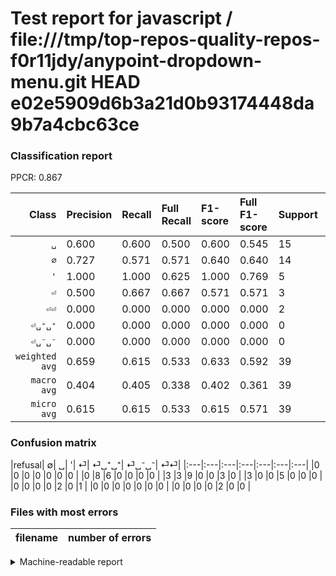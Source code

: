 # Test report for javascript / file:///tmp/top-repos-quality-repos-f0r11jdy/anypoint-dropdown-menu.git HEAD e02e5909d6b3a21d0b93174448da9b7a4cbc63ce

### Classification report

PPCR: 0.867

| Class | Precision | Recall | Full Recall | F1-score | Full F1-score | Support | Full Support | PPCR |
|------:|:----------|:-------|:------------|:---------|:---------|:--------|:-------------|:-----|
| `␣` | 0.600| 0.600| 0.500| 0.600| 0.545| 15| 18| 0.833 |
| `∅` | 0.727| 0.571| 0.571| 0.640| 0.640| 14| 14| 1.000 |
| `'` | 1.000| 1.000| 0.625| 1.000| 0.769| 5| 8| 0.625 |
| `⏎` | 0.500| 0.667| 0.667| 0.571| 0.571| 3| 3| 1.000 |
| `⏎⏎` | 0.000| 0.000| 0.000| 0.000| 0.000| 2| 2| 1.000 |
| `⏎␣⁺␣⁺` | 0.000| 0.000| 0.000| 0.000| 0.000| 0| 0| 0.000 |
| `⏎␣⁻␣⁻` | 0.000| 0.000| 0.000| 0.000| 0.000| 0| 0| 0.000 |
| `weighted avg` | 0.659| 0.615| 0.533| 0.633| 0.592| 39| 45| 0.867 |
| `macro avg` | 0.404| 0.405| 0.338| 0.402| 0.361| 39| 45| 0.867 |
| `micro avg` | 0.615| 0.615| 0.533| 0.615| 0.571| 39| 45| 0.867 |

### Confusion matrix

|refusal|  ∅| ␣| '| ⏎| ⏎␣⁺␣⁺| ⏎␣⁻␣⁻| ⏎⏎| 
|:---|:---|:---|:---|:---|:---|:---|
|0 |0 |0 |0 |0 |0 |0 |
|0 |8 |6 |0 |0 |0 |0 |
|3 |3 |9 |0 |0 |3 |0 |
|3 |0 |0 |5 |0 |0 |0 |
|0 |0 |0 |0 |2 |0 |1 |
|0 |0 |0 |0 |0 |0 |0 |
|0 |0 |0 |0 |2 |0 |0 |

### Files with most errors

| filename | number of errors|
|:----:|:-----|

<details>
    <summary>Machine-readable report</summary>
```json
{
  "cl_report": {"\u0027": {"f1-score": 1.0, "precision": 1.0, "recall": 1.0, "support": 5}, "macro avg": {"f1-score": 0.40163265306122453, "precision": 0.40389610389610386, "recall": 0.40544217687074824, "support": 39}, "micro avg": {"f1-score": 0.6153846153846154, "precision": 0.6153846153846154, "recall": 0.6153846153846154, "support": 39}, "weighted avg": {"f1-score": 0.6326739926739927, "precision": 0.6585081585081585, "recall": 0.6153846153846154, "support": 39}, "\u2205": {"f1-score": 0.64, "precision": 0.7272727272727273, "recall": 0.5714285714285714, "support": 14}, "\u23ce": {"f1-score": 0.5714285714285715, "precision": 0.5, "recall": 0.6666666666666666, "support": 3}, "\u23ce\u23ce": {"f1-score": 0.0, "precision": 0.0, "recall": 0.0, "support": 2}, "\u23ce\u2423\u207a\u2423\u207a": {"f1-score": 0.0, "precision": 0.0, "recall": 0.0, "support": 0}, "\u23ce\u2423\u207b\u2423\u207b": {"f1-score": 0.0, "precision": 0.0, "recall": 0.0, "support": 0}, "\u2423": {"f1-score": 0.6, "precision": 0.6, "recall": 0.6, "support": 15}},
  "cl_report_full": {"\u0027": {"f1-score": 0.7692307692307693, "precision": 1.0, "recall": 0.625, "support": 8}, "macro avg": {"f1-score": 0.3608734123019838, "precision": 0.40389610389610386, "recall": 0.33758503401360546, "support": 45}, "micro avg": {"f1-score": 0.5714285714285715, "precision": 0.6153846153846154, "recall": 0.5333333333333333, "support": 45}, "weighted avg": {"f1-score": 0.5921403041403042, "precision": 0.6773737373737373, "recall": 0.5333333333333333, "support": 45}, "\u2205": {"f1-score": 0.64, "precision": 0.7272727272727273, "recall": 0.5714285714285714, "support": 14}, "\u23ce": {"f1-score": 0.5714285714285715, "precision": 0.5, "recall": 0.6666666666666666, "support": 3}, "\u23ce\u23ce": {"f1-score": 0.0, "precision": 0.0, "recall": 0.0, "support": 2}, "\u23ce\u2423\u207a\u2423\u207a": {"f1-score": 0.0, "precision": 0.0, "recall": 0.0, "support": 0}, "\u23ce\u2423\u207b\u2423\u207b": {"f1-score": 0.0, "precision": 0.0, "recall": 0.0, "support": 0}, "\u2423": {"f1-score": 0.5454545454545454, "precision": 0.6, "recall": 0.5, "support": 18}},
  "ppcr": 0.8666666666666667
}
```
</details>

